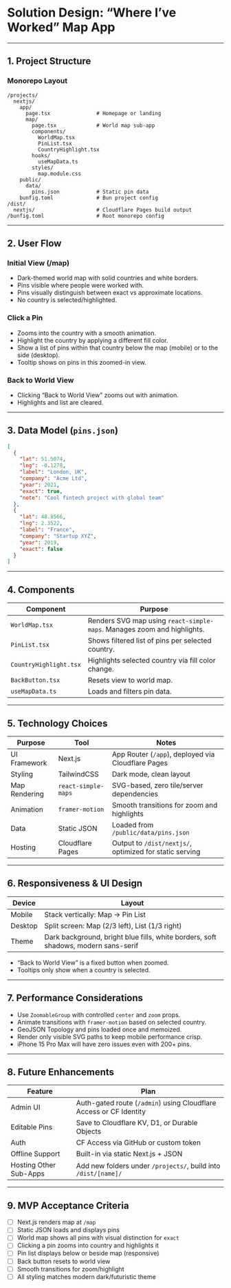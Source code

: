 # Solution Design: “Where I’ve Worked” Map App

---

## 1. Project Structure

### Monorepo Layout

```
/projects/
  nextjs/
    app/
      page.tsx               # Homepage or landing
      map/
        page.tsx             # World map sub-app
        components/
          WorldMap.tsx
          PinList.tsx
          CountryHighlight.tsx
        hooks/
          useMapData.ts
        styles/
          map.module.css
    public/
      data/
        pins.json            # Static pin data
    bunfig.toml              # Bun project config
/dist/
  nextjs/                    # Cloudflare Pages build output
/bunfig.toml                 # Root monorepo config
```

---

## 2. User Flow

### Initial View (/map)

- Dark-themed world map with solid countries and white borders.
- Pins visible where people were worked with.
- Pins visually distinguish between exact vs approximate locations.
- No country is selected/highlighted.

### Click a Pin

- Zooms into the country with a smooth animation.
- Highlight the country by applying a different fill color.
- Show a list of pins within that country below the map (mobile) or to the side (desktop).
- Tooltip shows on pins in this zoomed-in view.

### Back to World View

- Clicking “Back to World View” zooms out with animation.
- Highlights and list are cleared.

---

## 3. Data Model (`pins.json`)

```json
[
  {
    "lat": 51.5074,
    "lng": -0.1278,
    "label": "London, UK",
    "company": "Acme Ltd",
    "year": 2021,
    "exact": true,
    "note": "Cool fintech project with global team"
  },
  {
    "lat": 48.8566,
    "lng": 2.3522,
    "label": "France",
    "company": "Startup XYZ",
    "year": 2019,
    "exact": false
  }
]
```

---

## 4. Components

| Component            | Purpose |
|----------------------|---------|
| `WorldMap.tsx`       | Renders SVG map using `react-simple-maps`. Manages zoom and highlights. |
| `PinList.tsx`        | Shows filtered list of pins per selected country. |
| `CountryHighlight.tsx` | Highlights selected country via fill color change. |
| `BackButton.tsx`     | Resets view to world map. |
| `useMapData.ts`      | Loads and filters pin data. |

---

## 5. Technology Choices

| Purpose        | Tool                      | Notes |
|----------------|---------------------------|-------|
| UI Framework   | Next.js                   | App Router (`/app`), deployed via Cloudflare Pages |
| Styling        | TailwindCSS               | Dark mode, clean layout |
| Map Rendering  | `react-simple-maps`       | SVG-based, zero tile/server dependencies |
| Animation      | `framer-motion`           | Smooth transitions for zoom and highlights |
| Data           | Static JSON               | Loaded from `/public/data/pins.json` |
| Hosting        | Cloudflare Pages          | Output to `/dist/nextjs/`, optimized for static serving |

---

## 6. Responsiveness & UI Design

| Device   | Layout |
|----------|--------|
| Mobile   | Stack vertically: Map → Pin List |
| Desktop  | Split screen: Map (2/3 left), List (1/3 right) |
| Theme    | Dark background, bright blue fills, white borders, soft shadows, modern sans-serif |

- “Back to World View” is a fixed button when zoomed.
- Tooltips only show when a country is selected.

---

## 7. Performance Considerations

- Use `ZoomableGroup` with controlled `center` and `zoom` props.
- Animate transitions with `framer-motion` based on selected country.
- GeoJSON Topology and pins loaded once and memoized.
- Render only visible SVG paths to keep mobile performance crisp.
- iPhone 15 Pro Max will have zero issues even with 200+ pins.

---

## 8. Future Enhancements

| Feature            | Plan |
|--------------------|------|
| Admin UI           | Auth-gated route (`/admin`) using Cloudflare Access or CF Identity |
| Editable Pins      | Save to Cloudflare KV, D1, or Durable Objects |
| Auth               | CF Access via GitHub or custom token |
| Offline Support    | Built-in via static Next.js + JSON |
| Hosting Other Sub-Apps | Add new folders under `/projects/`, build into `/dist/[name]/` |

---

## 9. MVP Acceptance Criteria

- [ ] Next.js renders map at `/map`
- [ ] Static JSON loads and displays pins
- [ ] World map shows all pins with visual distinction for `exact`
- [ ] Clicking a pin zooms into country and highlights it
- [ ] Pin list displays below or beside map (responsive)
- [ ] Back button resets to world view
- [ ] Smooth transitions for zoom/highlight
- [ ] All styling matches modern dark/futuristic theme
